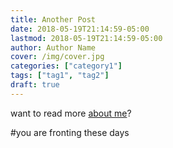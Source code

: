 ```yaml
---
title: Another Post
date: 2018-05-19T21:14:59-05:00
lastmod: 2018-05-19T21:14:59-05:00
author: Author Name
cover: /img/cover.jpg
categories: ["category1"]
tags: ["tag1", "tag2"]
draft: true
---
```


want to read more [about me](/about)?

#you are fronting these days
